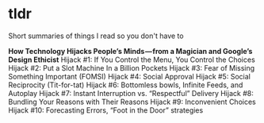 # tldr
Short summaries of things I read so you don't have to

**How Technology Hijacks People’s Minds — from a Magician and Google’s Design Ethicist**
  Hijack #1: If You Control the Menu, You Control the Choices
  Hijack #2: Put a Slot Machine In a Billion Pockets
  Hijack #3: Fear of Missing Something Important (FOMSI)
  Hijack #4: Social Approval
  Hijack #5: Social Reciprocity (Tit-for-tat)
  Hijack #6: Bottomless bowls, Infinite Feeds, and Autoplay
  Hijack #7: Instant Interruption vs. “Respectful” Delivery
  Hijack #8: Bundling Your Reasons with Their Reasons
  Hijack #9: Inconvenient Choices
  Hijack #10: Forecasting Errors, “Foot in the Door” strategies
